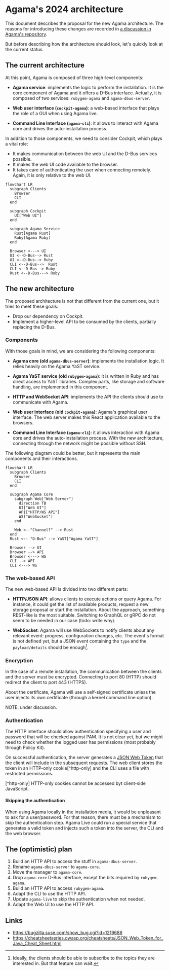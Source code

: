 # Agama's 2024 architecture

This document describes the proposal for the new Agama architecture. The reasons for introducing
these changes are recorded in [a discussion in Agama's repository][drop-cockpit].

[drop-cockpit]: https://github.com/openSUSE/agama/discussions/1000

But before describing how the architecture should look, let's quickly look at the current status.

## The current architecture

At this point, Agama is composed of three high-level components:

* **Agama service**: implements the logic to perform the installation. It is the core component of
Agama and it offers a D-Bus interface. Actually, it is composed of two services: `rubygem-agama` and
`agama-dbus-server`.

* **Web user interface (`cockpit-agama`)**: a web-based interface that plays the role of a GUI when
using Agama live.

* **Command Line Interface (`agama-cli`)**: it allows to interact with Agama core and drives the
auto-installation process.

In addition to those components, we need to consider Cockpit, which plays a vital role:

* It makes communication between the web UI and the D-Bus services possible.
* It makes the web UI code available to the browser.
* It takes care of authenticating the user when connecting remotely. Again, it is only relative to
the web UI.

```mermaid
flowchart LR
  subgraph Clients
    Browser
    CLI
  end

  subgraph Cockpit
    UI["Web UI"]
  end

  subgraph Agama Service
    Rust[Agama Rust]
    Ruby[Agama Ruby]
  end

  Browser <---> UI
  UI <--D-Bus--> Rust
  UI <--D-Bus--> Ruby
  CLI <--D-Bus-->  Rust
  CLI <--D-Bus--> Ruby
  Rust <--D-Bus---> Ruby
```

## The new architecture

The proposed architecture is not that different from the current one, but it tries to meet these
goals:

* Drop our dependency on Cockpit.
* Implement a higher-level API to be consumed by the clients, partially replacing the D-Bus.

### Components

With those goals in mind, we are considering the following components:

* **Agama core (old `agama-dbus-server`)**: implements the installation logic. It relies heavily on
the Agama YaST service.

* **Agama YaST service (old `rubygem-agama`)**: it is written in Ruby and has direct access to YaST
libraries. Complex parts, like storage and software handling, are implemented in this component.

* **HTTP and WebSocket API**: implements the API the clients should use to communicate with Agama.

* **Web user interface (old `cockpit-agama`)**: Agama's graphical user interface. The web server
makes this React application available to the browsers.

* **Command Line Interface (`agama-cli`)**: it allows interaction with Agama core and drives the
auto-installation process. With the new architecture, connecting through the network might be
possible without SSH.

The following diagram could be better, but it represents the main components and their interactions.

```mermaid
flowchart LR
  subgraph Clients
    Browser
    CLI
  end

  subgraph Agama Core
    subgraph Web["Web Server"]
      direction TB
      UI["Web UI"]
      API["HTTP/WS API"]
      WS["WebSocket"]
    end

    Web <--"Channel?" --> Rust
  end
  Rust <-- "D-Bus" --> YaST["Agama YaST"]

  Browser --> UI
  Browser --> API
  Browser <---> WS
  CLI --> API
  CLI <---> WS
```

### The web-based API

The new web-based API is divided into two different parts:

* **HTTP/JSON API**: allows clients to execute actions or query Agama. For instance, it could get
the list of available products, request a new storage proposal or start the installation. About the
approach, something REST-like is the most suitable. Switching to GraphQL or gRPC do not seem to be
needed in our case (todo: write why).

* **WebSocket**: Agama will use WebSockets to notify clients about any relevant event: progress,
configuration changes, etc. The event's format is not defined yet, but a JSON event containing the
`type` and the `payload/details` should be enough[^topics].

[^topics]: Ideally, the clients should be able to subscribe to the topics they are interested in.
    But that feature can wait.

### Encryption

In the case of a remote installation, the communication between the clients and the server must be
encrypted. Connecting to port 80 (HTTP) should redirect the client to port 443 (HTTPS).

About the certificate, Agama will use a self-signed certificate unless the user injects its own
certificate (through a kernel command line option).

NOTE: under discussion.

### Authentication

The HTTP interface should allow authentication specifying a user and password that will be checked
against PAM. It is not clear yet, but we might need to check whether the logged user has permissions
(most probably through Policy Kit).

On successful authentication, the server generates a [JSON Web Token][jwt] that the client will
include in the subsequent requests. The web client stores the token in an HTTP-only
cookie[^http-only] and the CLI uses a file with restricted permissions.

[^http-only] HTTP-only cookies cannot be accessed byt client-side JavaScript.

#### Skipping the authentication

When using Agama locally in the installation media, it would be unpleasant to ask for a
user/password. For that reason, there must be a mechanism to skip the authentication step. Agama
Live could run a special service that generates a valid token and injects such a token into the
server, the CLI and the web browser.

## The (optimistic) plan

1. Build an HTTP API to access the stuff in `agama-dbus-server`.
2. Rename `agama-dbus-server` to `agama-core`.
3. Move the manager to `agama-core`.
4. Drop `agama-core` D-Bus interface, except the bits required by `rubygem-agama`.
5. Build an HTTP API to access `rubygem-agama`.
6. Adapt the CLI to use the HTTP API.
7. Update `agama-live` to skip the authentication when not needed.
8. Adapt the Web UI to use the HTTP API.

## Links

* https://bugzilla.suse.com/show_bug.cgi?id=1219688
* https://cheatsheetseries.owasp.org/cheatsheets/JSON_Web_Token_for_Java_Cheat_Sheet.html

[http-auth]: https://developer.mozilla.org/en-US/docs/Web/HTTP/Authentication
[jwt]: https://jwt.io
